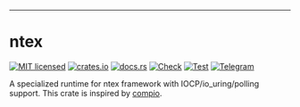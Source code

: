 ---

# ntex

[![MIT licensed](https://img.shields.io/badge/license-MIT-blue.svg)](https://github.com/compio-rs/compio/blob/master/LICENSE)
[![crates.io](https://img.shields.io/crates/v/compio)](https://crates.io/crates/compio)
[![docs.rs](https://img.shields.io/badge/docs.rs-compio-latest)](https://docs.rs/compio)
[![Check](https://github.com/compio-rs/compio/actions/workflows/ci_check.yml/badge.svg)](https://github.com/compio-rs/compio/actions/workflows/ci_check.yml)
[![Test](https://github.com/compio-rs/compio/actions/workflows/ci_test.yml/badge.svg)](https://github.com/compio-rs/compio/actions/workflows/ci_test.yml)
[![Telegram](https://img.shields.io/badge/Telegram-compio--rs-blue?logo=telegram)](https://t.me/compio_rs)

A specialized runtime for ntex framework with IOCP/io_uring/polling support.
This crate is inspired by [compio](https://github.com/compio-rs/compio/).
